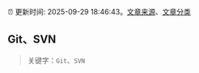:alarm_clock: 更新时间: 2025-09-29 18:46:43。[文章来源](/README.md)、[文章分类](/TAGS.md)

## Git、SVN


> 关键字：`Git`、`SVN`



